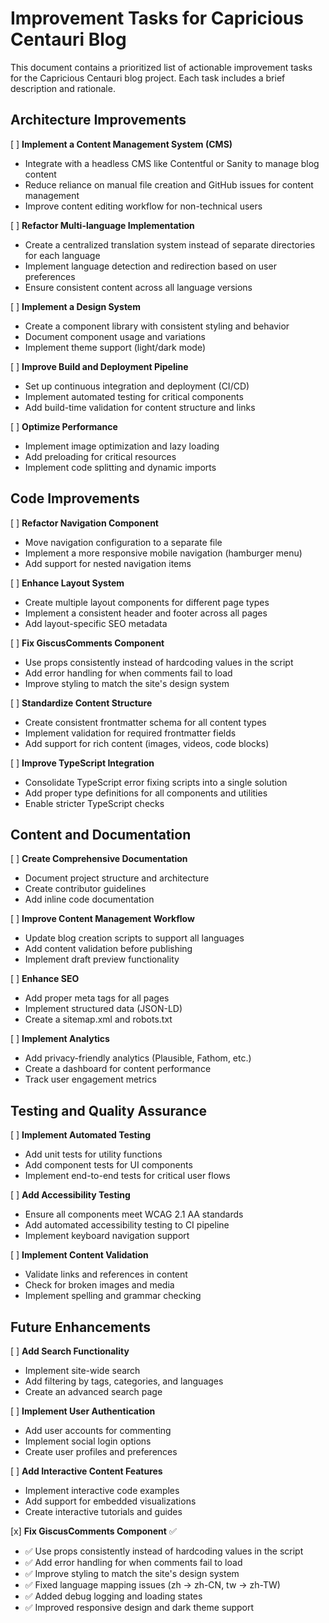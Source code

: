 # Improvement Tasks for Capricious Centauri Blog

This document contains a prioritized list of actionable improvement tasks for the Capricious Centauri blog project. Each task includes a brief description and rationale.

## Architecture Improvements

[ ] **Implement a Content Management System (CMS)**
   - Integrate with a headless CMS like Contentful or Sanity to manage blog content
   - Reduce reliance on manual file creation and GitHub issues for content management
   - Improve content editing workflow for non-technical users

[ ] **Refactor Multi-language Implementation**
   - Create a centralized translation system instead of separate directories for each language
   - Implement language detection and redirection based on user preferences
   - Ensure consistent content across all language versions

[ ] **Implement a Design System**
   - Create a component library with consistent styling and behavior
   - Document component usage and variations
   - Implement theme support (light/dark mode)

[ ] **Improve Build and Deployment Pipeline**
   - Set up continuous integration and deployment (CI/CD)
   - Implement automated testing for critical components
   - Add build-time validation for content structure and links

[ ] **Optimize Performance**
   - Implement image optimization and lazy loading
   - Add preloading for critical resources
   - Implement code splitting and dynamic imports

## Code Improvements

[ ] **Refactor Navigation Component**
   - Move navigation configuration to a separate file
   - Implement a more responsive mobile navigation (hamburger menu)
   - Add support for nested navigation items

[ ] **Enhance Layout System**
   - Create multiple layout components for different page types
   - Implement a consistent header and footer across all pages
   - Add layout-specific SEO metadata

[ ] **Fix GiscusComments Component**
   - Use props consistently instead of hardcoding values in the script
   - Add error handling for when comments fail to load
   - Improve styling to match the site's design system

[ ] **Standardize Content Structure**
   - Create consistent frontmatter schema for all content types
   - Implement validation for required frontmatter fields
   - Add support for rich content (images, videos, code blocks)

[ ] **Improve TypeScript Integration**
   - Consolidate TypeScript error fixing scripts into a single solution
   - Add proper type definitions for all components and utilities
   - Enable stricter TypeScript checks

## Content and Documentation

[ ] **Create Comprehensive Documentation**
   - Document project structure and architecture
   - Create contributor guidelines
   - Add inline code documentation

[ ] **Improve Content Management Workflow**
   - Update blog creation scripts to support all languages
   - Add content validation before publishing
   - Implement draft preview functionality

[ ] **Enhance SEO**
   - Add proper meta tags for all pages
   - Implement structured data (JSON-LD)
   - Create a sitemap.xml and robots.txt

[ ] **Implement Analytics**
   - Add privacy-friendly analytics (Plausible, Fathom, etc.)
   - Create a dashboard for content performance
   - Track user engagement metrics

## Testing and Quality Assurance

[ ] **Implement Automated Testing**
   - Add unit tests for utility functions
   - Add component tests for UI components
   - Implement end-to-end tests for critical user flows

[ ] **Add Accessibility Testing**
   - Ensure all components meet WCAG 2.1 AA standards
   - Add automated accessibility testing to CI pipeline
   - Implement keyboard navigation support

[ ] **Implement Content Validation**
   - Validate links and references in content
   - Check for broken images and media
   - Implement spelling and grammar checking

## Future Enhancements

[ ] **Add Search Functionality**
   - Implement site-wide search
   - Add filtering by tags, categories, and languages
   - Create an advanced search page

[ ] **Implement User Authentication**
   - Add user accounts for commenting
   - Implement social login options
   - Create user profiles and preferences

[ ] **Add Interactive Content Features**
   - Implement interactive code examples
   - Add support for embedded visualizations
   - Create interactive tutorials and guides

[x] **Fix GiscusComments Component** ✅
   - ✅ Use props consistently instead of hardcoding values in the script
   - ✅ Add error handling for when comments fail to load
   - ✅ Improve styling to match the site's design system
   - ✅ Fixed language mapping issues (zh → zh-CN, tw → zh-TW)
   - ✅ Added debug logging and loading states
   - ✅ Improved responsive design and dark theme support